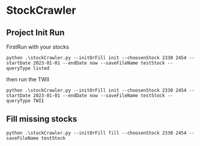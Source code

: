 # StockCrawler

## Project Init Run

FirstRun with your stocks
```
python .\stockCrawler.py --initOrFill init --choosenStock 2330 2454 --startDate 2023-01-01 --endDate now --saveFileName testStock --queryType listed
```

then run the TWII
```
python .\stockCrawler.py --initOrFill init --choosenStock 2330 2454 --startDate 2023-01-01 --endDate now --saveFileName testStock --queryType TWII
```

## Fill missing stocks

```
python .\stockCrawler.py --initOrFill fill --choosenStock 2330 2454 --saveFileName testStock
```

